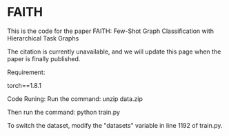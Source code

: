 # FAITH

This is the code for the paper FAITH: Few-Shot Graph Classification with Hierarchical Task Graphs

The citation is currently unavailable, and we will update this page when the paper is finally published.



Requirement:

torch==1.8.1



Code Runing:
Run the command: unzip data.zip

Then run the command:
python train.py


To switch the dataset, modify the "datasets" variable in line 1192 of train.py.



